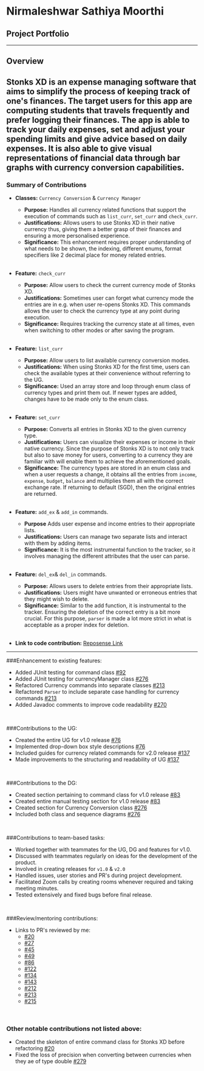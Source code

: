 # Nirmaleshwar Sathiya Moorthi
## Project Portfolio

---
## Overview
Stonks XD is an expense managing software that aims to simplify the process of keeping track of one's finances.
The target users for this app are computing students that travels frequently and prefer logging their finances.
The app is able to track your daily expenses, set and adjust your spending limits and give advice based on daily expenses.
It is also able to give visual representations of financial data through bar graphs with currency conversion capabilities.
---

### Summary of Contributions

* **Classes:** `Currency Conversion` & `Currency Manager`
    * **Purpose:** Handles all currency related functions that support the execution of commands such as `list_curr`, `set_curr` and `check_curr`.
    * **Justifications:** Allows users to use Stonks XD in their native currency thus, giving them a better grasp of their finances and ensuring a more personalised experience.
    * **Significance:** This enhancement requires proper understanding of what needs to be shown, the indexing, different enums, format specifiers like 2 decimal place for money related entries.

  <br>

* **Feature:** `check_curr`
  * **Purpose:** Allow users to check the current currency mode of Stonks XD.
  * **Justifications:** Sometimes user can forget what currency mode the entries are in e.g. when user re-opens Stonks XD. This commands allows the user to check the currency type at any point during execution.
  * **Significance:** Requires tracking the currency state at all times, even when switching to other modes or after saving the program.

  <br>

* **Feature:** `list_curr`
  * **Purpose:** Allow users to list available currency conversion modes.
  * **Justifications:** When using Stonks XD for the first time, users can check the available types at their convenience without referring to the UG.
  * **Significance:** Used an array store and loop through enum class of currency types and print them out. If newer types are added, changes have to be made only to the enum class.

  <br>

* **Feature:** `set_curr`
  * **Purpose:** Converts all entries in Stonks XD to the given currency type.
  * **Justifications:** Users can visualize their expenses or income in their native currency. Since the purpose of Stonks XD is to not only track but also to save money for users, converting to a currency they are familiar with will enable them to achieve the aforementioned goals.
  * **Significance:** The currency types are stored in an enum class and when a user requests a change, it obtains all the entries from `income`, `expense`, `budget`, `balance` and multiplies them all with the correct exchange rate. If returning to default (SGD), then the original entries are returned.

  <br>

* **Feature:** `add_ex` & `add_in` commands.
    * **Purpose** Adds user expense and income entries to their appropriate lists.
    * **Justifications:** Users can manage two separate lists and interact with them by adding items.
    * **Significance:** It is the most instrumental function to the tracker, so it involves managing the different attributes that the user can parse.

  <br>

* **Feature:** `del_ex`& `del_in` commands.
    * **Purpose:** Allows users to delete entries from their appropriate lists.
    * **Justifications:** Users might have unwanted or erroneous entries that they might wish to delete.
    * **Significance:** Similar to the add function, it is instrumental to the tracker. Ensuring the deletion of the correct entry is a bit more crucial. For this purpose, `parser` is made a lot more strict in what is acceptable as a proper index for deletion.

  <br>

* **Link to code contribution:** [Reposense Link](https://nus-cs2113-ay2122s1.github.io/tp-dashboard/?search=Nirmaleshwar&sort=groupTitle&sortWithin=title&timeframe=commit&mergegroup=&groupSelect=groupByRepos&breakdown=true&checkedFileTypes=docs~functional-code~test-code~other&since=2021-09-25&tabOpen=true&tabType=authorship&tabAuthor=Nirmaleshwar&tabRepo=AY2122S1-CS2113T-T12-3%2Ftp%5Bmaster%5D&authorshipIsMergeGroup=false&authorshipFileTypes=docs~functional-code~test-code&authorshipIsBinaryFileTypeChecked=false)
---
###Enhancement to existing features:

* Added JUnit testing for command class [#92](https://github.com/AY2122S1-CS2113T-T12-3/tp/pull/92)
* Added JUnit testing for currencyManager class [#276](https://github.com/AY2122S1-CS2113T-T12-3/tp/pull/276)
* Refactored Currency commands into separate classes [#213](https://github.com/AY2122S1-CS2113T-T12-3/tp/pull/213)
* Refactored `Parser` to include separate case handling for currency commands [#213](https://github.com/AY2122S1-CS2113T-T12-3/tp/pull/213)
* Added Javadoc comments to improve code readability [#270](https://github.com/AY2122S1-CS2113T-T12-3/tp/pull/270)

<br>

###Contributions to the UG:

* Created the entire UG for v1.0 release [#76](https://github.com/AY2122S1-CS2113T-T12-3/tp/pull/76/files)
* Implemented drop-down box style descriptions [#76](https://github.com/AY2122S1-CS2113T-T12-3/tp/pull/76/files)
* Included guides for currency related commands for v2.0 release [#137](https://github.com/AY2122S1-CS2113T-T12-3/tp/pull/137/files)
* Made improvements to the structuring and readability of UG [#137](https://github.com/AY2122S1-CS2113T-T12-3/tp/pull/137/files)

<br>

###Contributions to the DG:

* Created section pertaining to command class for v1.0 release [#83](https://github.com/AY2122S1-CS2113T-T12-3/tp/pull/83)
* Created entire manual testing section for v1.0 release [#83](https://github.com/AY2122S1-CS2113T-T12-3/tp/pull/83)
* Created section for Currency Conversion class [#276](https://github.com/AY2122S1-CS2113T-T12-3/tp/pull/276)
* Included both class and sequence diagrams [#276](https://github.com/AY2122S1-CS2113T-T12-3/tp/pull/276)

<br>

###Contributions to team-based tasks:

  * Worked together with teammates for the UG, DG and features for v1.0.
  * Discussed with teammates regularly on ideas for the development of the product.
  * Involved in creating releases for `v1.0` & `v2.0`
  * Handled issues, user stories and PR's during project development.
  * Facilitated Zoom calls by creating rooms whenever required and taking meeting minutes.
  * Tested extensively and fixed bugs before final release.

<br>

###Review/mentoring contributions:

* Links to PR's reviewed by me:
  * [#20](https://github.com/AY2122S1-CS2113T-T12-3/tp/pull/20)
  * [#27](https://github.com/AY2122S1-CS2113T-T12-3/tp/pull/27)
  * [#45](https://github.com/AY2122S1-CS2113T-T12-3/tp/pull/45)
  * [#49](https://github.com/AY2122S1-CS2113T-T12-3/tp/pull/49)
  * [#86](https://github.com/AY2122S1-CS2113T-T12-3/tp/pull/86)
  * [#122](https://github.com/AY2122S1-CS2113T-T12-3/tp/pull/122)
  * [#134](https://github.com/AY2122S1-CS2113T-T12-3/tp/pull/134)
  * [#143](https://github.com/AY2122S1-CS2113T-T12-3/tp/pull/143)
  * [#212](https://github.com/AY2122S1-CS2113T-T12-3/tp/pull/212)
  * [#213](https://github.com/AY2122S1-CS2113T-T12-3/tp/pull/213)
  * [#215](https://github.com/AY2122S1-CS2113T-T12-3/tp/pull/215)

<br>

### Other notable contributions not listed above:

* Created the skeleton of entire command class for Stonks XD before refactoring [#20](https://github.com/AY2122S1-CS2113T-T12-3/tp/pull/20)
* Fixed the loss of precision when converting between currencies when they ae of type double [#279](https://github.com/AY2122S1-CS2113T-T12-3/tp/pull/137)

  